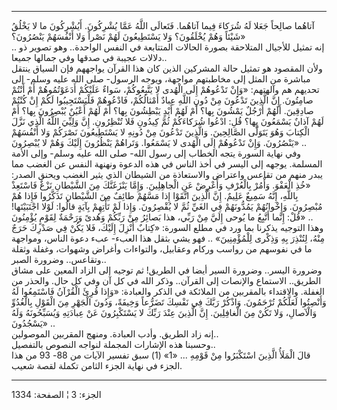 ------------------------------------------------------------------------

آتاهُما صالِحاً جَعَلا لَهُ شُرَكاءَ فِيما آتاهُما. فَتَعالَى اللَّهُ عَمَّا يُشْرِكُونَ. أَيُشْرِكُونَ
ما لا يَخْلُقُ شَيْئاً وَهُمْ يُخْلَقُونَ؟ وَلا يَسْتَطِيعُونَ لَهُمْ نَصْراً وَلا أَنْفُسَهُمْ يَنْصُرُونَ؟»  
.. إنه تمثيل للأجيال المتلاحقة بصورة الحالات المتتابعة في النفس
الواحدة.. وهو تصوير ذو دلالات عجيبة في صدقها وفي جمالها جميعا..  
ولأن المقصود هو تمثيل حالة المشركين الذين كان هذا القرآن يواجههم فإن
السياق ينتقل مباشرة من المثل إلى مخاطبتهم مواجهة، ويوجه الرسول- صلى الله
عليه وسلم- إلى تحديهم هم وآلهتهم: «وَإِنْ تَدْعُوهُمْ إِلَى الْهُدى لا يَتَّبِعُوكُمْ، سَواءٌ
عَلَيْكُمْ أَدَعَوْتُمُوهُمْ أَمْ أَنْتُمْ صامِتُونَ. إِنَّ الَّذِينَ تَدْعُونَ مِنْ دُونِ اللَّهِ عِبادٌ أَمْثالُكُمْ،
فَادْعُوهُمْ فَلْيَسْتَجِيبُوا لَكُمْ إِنْ كُنْتُمْ صادِقِينَ. أَلَهُمْ أَرْجُلٌ يَمْشُونَ بِها؟ أَمْ لَهُمْ أَيْدٍ
يَبْطِشُونَ بِها؟ أَمْ لَهُمْ أَعْيُنٌ يُبْصِرُونَ بِها؟ أَمْ لَهُمْ آذانٌ يَسْمَعُونَ بِها؟ قُلِ: ادْعُوا
شُرَكاءَكُمْ ثُمَّ كِيدُونِ فَلا تُنْظِرُونِ. إِنَّ وَلِيِّيَ اللَّهُ الَّذِي نَزَّلَ الْكِتابَ وَهُوَ يَتَوَلَّى
الصَّالِحِينَ. وَالَّذِينَ تَدْعُونَ مِنْ دُونِهِ لا يَسْتَطِيعُونَ نَصْرَكُمْ وَلا أَنْفُسَهُمْ يَنْصُرُونَ. وَإِنْ
تَدْعُوهُمْ إِلَى الْهُدى لا يَسْمَعُوا. وَتَراهُمْ يَنْظُرُونَ إِلَيْكَ وَهُمْ لا يُبْصِرُونَ» ..  
وفي نهاية السورة يتجه الخطاب إلى رسول الله- صلى الله عليه وسلم- وإلى
الأمة المسلمة. يوجهه إلى اليسر في أخذ الناس في هذه الدعوة ونهنهة النفس
عن الغضب مما يبدر منهم من تقاعس واعتراض والاستعاذة من الشيطان الذي يثير
الغضب ويحنق الصدر: «خُذِ الْعَفْوَ. وَأْمُرْ بِالْعُرْفِ وَأَعْرِضْ عَنِ الْجاهِلِينَ. وَإِمَّا يَنْزَغَنَّكَ
مِنَ الشَّيْطانِ نَزْغٌ فَاسْتَعِذْ بِاللَّهِ، إِنَّهُ سَمِيعٌ عَلِيمٌ. إِنَّ الَّذِينَ اتَّقَوْا إِذا مَسَّهُمْ طائِفٌ
مِنَ الشَّيْطانِ تَذَكَّرُوا فَإِذا هُمْ مُبْصِرُونَ. وَإِخْوانُهُمْ يَمُدُّونَهُمْ فِي الغَيِّ ثُمَّ لا يُقْصِرُونَ.
وَإِذا لَمْ تَأْتِهِمْ بِآيَةٍ قالُوا: لَوْلا اجْتَبَيْتَها! قُلْ: إِنَّما أَتَّبِعُ ما يُوحى إِلَيَّ مِنْ
رَبِّي، هذا بَصائِرُ مِنْ رَبِّكُمْ وَهُدىً وَرَحْمَةٌ لِقَوْمٍ يُؤْمِنُونَ» ..  
وهذا التوجيه يذكرنا بما ورد في مطلع السورة: «كِتابٌ أُنْزِلَ إِلَيْكَ، فَلا يَكُنْ فِي
صَدْرِكَ حَرَجٌ مِنْهُ، لِتُنْذِرَ بِهِ وَذِكْرى لِلْمُؤْمِنِينَ» .. فهو يشي بثقل هذا العبء- عبء
دعوة الناس، ومواجهة ما في نفوسهم من رواسب وركام وعقابيل، والتواءات
وأغراض وشهوات، وغفلة وثقلة وتقاعس.. وضرورة الصبر..  
وضرورة اليسر.. وضرورة السير أيضا في الطريق! ثم توجيه إلى الزاد المعين
على مشاق الطريق.. الاستماع والإنصات إلى القرآن.. وذكر الله في كل آن وفي
كل حال. والحذر من الغفلة. والاقتداء بالمقربين من الملائكة في الذكر
والعبادة: «وَإِذا قُرِئَ الْقُرْآنُ فَاسْتَمِعُوا لَهُ وَأَنْصِتُوا لَعَلَّكُمْ تُرْحَمُونَ. وَاذْكُرْ رَبَّكَ
فِي نَفْسِكَ تَضَرُّعاً وَخِيفَةً، وَدُونَ الْجَهْرِ مِنَ الْقَوْلِ بِالْغُدُوِّ وَالْآصالِ، وَلا تَكُنْ مِنَ
الْغافِلِينَ. إِنَّ الَّذِينَ عِنْدَ رَبِّكَ لا يَسْتَكْبِرُونَ عَنْ عِبادَتِهِ وَيُسَبِّحُونَهُ وَلَهُ يَسْجُدُونَ»
..  
إنه زاد الطريق. وأدب العبادة. ومنهج المقربين الموصولين..  
وحسبنا هذه الإشارات المجملة لنواجه النصوص بالتفصيل..  
قالَ الْمَلَأُ الَّذِينَ اسْتَكْبَرُوا مِنْ قَوْمِهِ ... «1» (1) سبق تفسير الآيات من 88- 93
من هذا الجزء في نهاية الجزء الثامن تكملة لقصة شعيب.

------------------------------------------------------------------------

الجزء: 3 ¦ الصفحة: 1334
